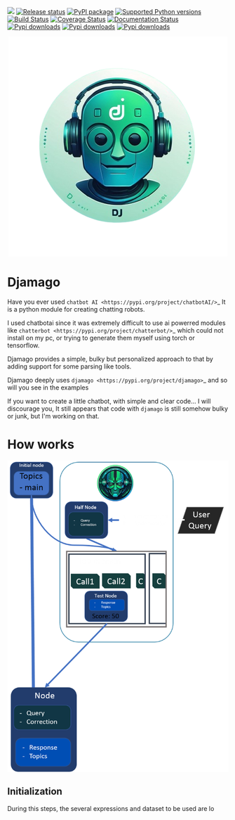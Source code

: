 [![](https://img.shields.io/badge/code%20style-black-000000.svg)](https://github.com/psf/black)
[![Release status](https://github.com/ken-morel/djamago/actions/workflows/python-publish.yml/badge.svg)](https://github.com/ken-morel/djamago/releases)
[![PyPI package](https://badge.fury.io/py/djamago.svg)](https://pypi.org/project/djamago)
[![Supported Python versions](https://img.shields.io/pypi/pyversions/djamago)](https://pypi.org/project/djamago)
[![Build Status](https://github.com/ken-morel/djamago/actions/workflows/test.yml/badge.svg?branch=main)](https://github.com/ken-morel/djamago/tree/mai)
[![Coverage Status](https://coveralls.io/repos/github/ken-morel/djamago/badge.svg?branch=main&cache=3000)](https://coveralls.io/github/ken-morel/djamago?branch=main)
[![Documentation Status](https://readthedocs.org/projects/djamago/badge/?version=latest)](https://djamago.readthedocs.io)
[![Pypi downloads](https://img.shields.io/pypi/dd/djamago)](https://pypi.org/project/djamago)
[![Pypi downloads](https://img.shields.io/pypi/dw/djamago)](https://pypi.org/project/djamago)
[![Pypi downloads](https://img.shields.io/pypi/dm/djamago)](https://pypi.org/project/djamago)
<p align="center">
    <img src="djamago.png" alt="" />
</p>

# Djamago

Have you ever used `chatbot AI <https://pypi.org/project/chatbotAI/>`_
It is a python module for creating chatting robots.

I used chatbotai since it was extremely difficult to use ai powerred modules
like  `chatterbot <https://pypi.org/project/chatterbot/>`_ which could not
install on my pc, or trying to generate them myself using torch or tensorflow.

Djamago provides a simple, bulky but personalized approach to that
by adding support for some parsing like tools.

Djamago deeply uses `djamago <https://pypi.org/project/djamago>`_
and so will you see in the examples

If you want to create a little chatbot, with simple and clear code... I will
discourage you, It still appears that code with `djamago` is still somehow
bulky or junk, but I'm working on that.

# How works

![flow.png](flow.png)


## Initialization

During this steps, the several expressions and dataset to be used are lo
